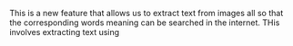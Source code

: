 This is a new feature that allows us to extract text from images all so that the corresponding words meaning can be searched in the internet.
THis involves extracting text using 
